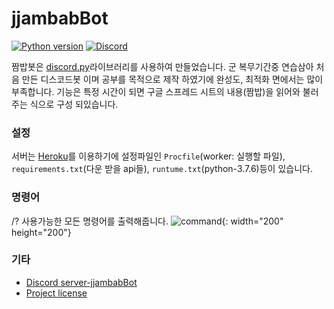 # jjambabBot

[![Python version](https://img.shields.io/badge/python-3.7%20-blue.svg)](https://python.org)
[![Discord](https://discordapp.com/api/guilds/620137564841574421/widget.png?style=shield)](https://discord.gg/hvN6Ndn)

짬밥봇은 [discord.py](https://github.com/Rapptz/discord.py)라이브러리를 사용하여 만들었습니다. 군 복무기간중 연습삼아 처음 만든 디스코드봇 이며 공부를 목적으로 제작 하였기에 완성도, 최적화 면에서는 많이 부족합니다. 기능은 특정 시간이 되면 구글 스프레드 시트의 내용(짬밥)을 읽어와 불러주는 식으로 구성 되있습니다.

### 설정
서버는 [Heroku](https://heroku.com)를 이용하기에 설정파일인 `Procfile`(worker: 실행할 파일), `requirements.txt`(다운 받을 api들), `runtume.txt`(python-3.7.6)등이 있습니다.

### 명령어

/? 사용가능한 모든 명령어를 출력해줍니다.
![command](https://i.imgur.com/aZgffa1.png){: width="200" height="200"}

### 기타

* [Discord server-jjambabBot](https://discord.gg/hvN6Ndn)
* [Project license](LICENSE)
